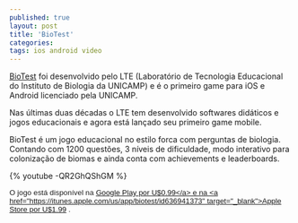 ```yaml
---
published: true
layout: post
title: 'BioTest'
categories: 
tags: ios android video
---
```


 
 
<a href="http://www.biotest-app.com/" target="_blank">BioTest</a>
 foi desenvolvido pelo LTE (Laborat&#243;rio de Tecnologia Educacional do Instituto de Biologia da UNICAMP) e &#233; o primeiro game para iOS e Android licenciado pela UNICAMP.
 

 
Nas &#250;ltimas duas d&#233;cadas o LTE tem desenvolvido softwares did&#225;ticos e jogos educacionais e agora est&#225; lan&#231;ado seu primeiro game mobile.
 

 
BioTest &#233; um jogo educacional no estilo forca com perguntas de biologia. Contando com 1200 quest&#245;es, 3 n&#237;veis de dificuldade, modo interativo para coloniza&#231;&#227;o de biomas  e ainda conta com achievements e leaderboards.
 
{% youtube -QR2GhQShGM %}
 
<span style="color: #222222; font-family: arial, sans-serif; font-size: 13.333333969116211px;">O jogo est&#225; dispon&#237;vel na <a href="https://play.google.com/store/apps/details?id=br.com.gamescamp.biotest" target="_blank">Google Play por U$0.99</a>
 e na <a href="https://itunes.apple.com/us/app/biotest/id636941373" target="_blank">Apple Store por U$1.99</a>
.</span>
 
 
